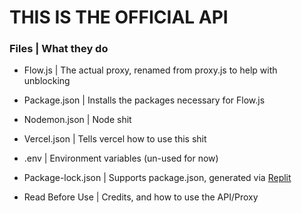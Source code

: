 # THIS IS THE OFFICIAL API

### Files | What they do

- Flow.js | The actual proxy, renamed from proxy.js to help with unblocking

- Package.json | Installs the packages necessary for Flow.js

- Nodemon.json | Node shit

- Vercel.json | Tells vercel how to use this shit

- .env | Environment variables (un-used for now)

- Package-lock.json | Supports package.json, generated via [Replit](https://replit.com)

- Read Before Use | Credits, and how to use the API/Proxy
